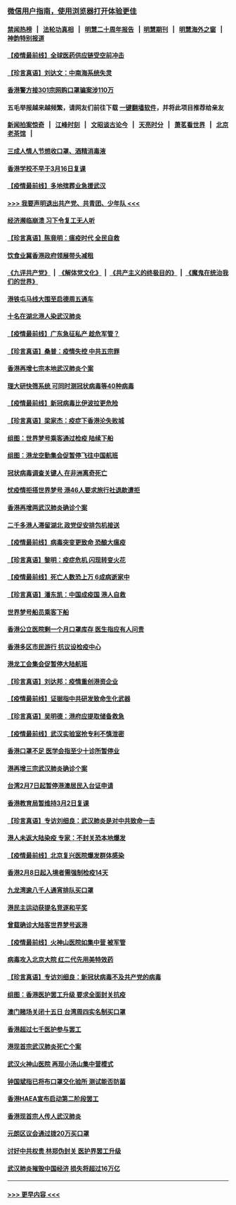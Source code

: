 ### [微信用户指南，使用浏览器打开体验更佳](https://github.com/gfw-breaker/banned-news1/blob/master/indexes/wechat-guide.md?t=0)
#### [禁闻热榜](热点新闻.md?t=0)  &nbsp;&nbsp;|&nbsp;&nbsp; [法轮功真相](https://github.com/gfw-breaker/truth/blob/master/README.md?t=0) &nbsp;&nbsp;|&nbsp;&nbsp; [明慧二十周年报告](https://github.com/gfw-breaker/mh-reports/blob/master/README.md?t=0) &nbsp;&nbsp;|&nbsp;&nbsp;[明慧期刊](https://github.com/gfw-breaker/mh-qikan) &nbsp;&nbsp;|&nbsp;&nbsp; [明慧海外之窗](https://github.com/gfw-breaker/mh-news/blob/master/README.md?t=0) &nbsp;&nbsp;|&nbsp;&nbsp; [神韵特别报道](https://github.com/gfw-breaker/mh-news/blob/master/shenyun.md?t=0)
#### [【疫情最前线】全球医药供应链受空前冲击](../pages/nsc415/n11869614.md?t=02152202) 
#### [【珍言真语】刘达文：中南海系统失灵](../pages/nsc415/n11869465.md?t=02152202) 
#### [香港警方接301宗网购口罩骗案涉110万](../pages/nsc415/n11867572.md?t=02152202) 
#### 五毛举报越来越频繁，请网友们前往下载 [一键翻墙软件](https://github.com/gfw-breaker/ssr-accounts)，并将此项目推荐给亲友
#### [新闻拍案惊奇](https://github.com/gfw-breaker/banned-news1/blob/master/pages/link4.md) &nbsp;&nbsp;|&nbsp;&nbsp; [江峰时刻](https://github.com/gfw-breaker/banned-news1/blob/master/pages/link4.md) &nbsp;&nbsp;|&nbsp;&nbsp; [文昭谈古论今](https://github.com/gfw-breaker/banned-news1/blob/master/pages/link4.md) &nbsp;&nbsp;|&nbsp;&nbsp; [天亮时分](https://github.com/gfw-breaker/banned-news1/blob/master/pages/link4.md) &nbsp;&nbsp;|&nbsp;&nbsp; [萧茗看世界](https://github.com/gfw-breaker/banned-news1/blob/master/pages/link4.md) &nbsp;&nbsp;|&nbsp;&nbsp; [北京老茶馆](https://github.com/gfw-breaker/banned-news1/blob/master/pages/link4.md) &nbsp;&nbsp;|&nbsp;&nbsp; 
#### [三成人情人节想收口罩、酒精消毒液](../pages/nsc415/n11867523.md?t=02152202) 
#### [香港学校不早于3月16日复课](../pages/nsc415/n11867498.md?t=02152202) 
#### [【疫情最前线】多地殡葬业急援武汉](../pages/nsc415/n11866914.md?t=02152202) 
#### [>>> 我要声明退出共产党、共青团、少年队 <<<](https://github.com/begood0513/goodnews/blob/master/quit/letter.md) 
#### [经济濒临崩溃 习下令复工无人听](../pages/nsc415/n11867269.md?t=02152202) 
#### [【珍言真语】陈竟明：瘟疫时代 全民自救](../pages/nsc415/n11866765.md?t=02152202) 
#### [饮食业冀香港政府领展带头减租](../pages/nsc415/n11864876.md?t=02152202) 
#### [《九评共产党》](https://github.com/begood0513/9ping.md/blob/master/README.md) &nbsp;|&nbsp; [《解体党文化》](../../../../jtdwh.md/blob/master/README.md)  &nbsp;|&nbsp; [《共产主义的终极目的》](../../../../gczydzjmd.md/blob/master/README.md) &nbsp;|&nbsp; [《魔鬼在统治我们的世界》](../../../../mgztzwmdsj.md/blob/master/README.md) 
#### [港铁屯马线大围至启德周五通车](../pages/nsc415/n11864842.md?t=02152202) 
#### [十名在湖北港人染武汉肺炎](../pages/nsc415/n11864807.md?t=02152202) 
#### [【疫情最前线】广东急征私产 趁危军管？](../pages/nsc415/n11864205.md?t=02152202) 
#### [【珍言真语】桑普：疫情失控 中共五宗罪](../pages/nsc415/n11864157.md?t=02152202) 
#### [香港再增七宗本地武汉肺炎个案](../pages/nsc415/n11862405.md?t=02152202) 
#### [理大研快筛系统 可同时测冠状病毒等40种病毒](../pages/nsc415/n11862376.md?t=02152202) 
#### [【疫情最前线】新冠病毒比伊波拉更危险](../pages/nsc415/n11862199.md?t=02152202) 
#### [【珍言真语】梁家杰：疫症下香港沦失败城](../pages/nsc415/n11861588.md?t=02152202) 
#### [组图：世界梦号乘客通过检疫 陆续下船](../pages/nsc415/n11858302.md?t=02152202) 
#### [组图：港龙空勤集会促暂停飞往中国航班](../pages/nsc415/n11858190.md?t=02152202) 
#### [冠状病毒调查关键人 在非洲离奇死亡](../pages/nsc415/n11859798.md?t=02152202) 
#### [忧疫情拒搭世界梦号 港46人要求旅行社退款遭拒](../pages/nsc415/n11859849.md?t=02152202) 
#### [香港再增两武汉肺炎确诊个案](../pages/nsc415/n11859833.md?t=02152202) 
#### [二千多港人滞留湖北 政党促安排包机接送](../pages/nsc415/n11859831.md?t=02152202) 
#### [【疫情最前线】病毒突变更致命 恐酿大瘟疫](../pages/nsc415/n11859604.md?t=02152202) 
#### [【珍言真语】黎明：疫症危机 闪现转变火花](../pages/nsc415/n11859199.md?t=02152202) 
#### [【疫情最前线】死亡人数恐上万 6成病逝家中](../pages/nsc415/n11856687.md?t=02152202) 
#### [【珍言真语】潘东凯：中国成疫国 港人自救](../pages/nsc415/n11856962.md?t=02152202) 
#### [世界梦号船员乘客下船](../pages/nsc415/n11856883.md?t=02152202) 
#### [香港公立医院剩一个月口罩库存 医生指应有人问责](../pages/nsc415/n11856875.md?t=02152202) 
#### [香港多区市民游行 抗议设检疫中心](../pages/nsc415/n11856866.md?t=02152202) 
#### [港龙工会集会促暂停大陆航班](../pages/nsc415/n11856840.md?t=02152202) 
#### [【珍言真语】刘达邦：疫情重创港资企业](../pages/nsc415/n11854274.md?t=02152202) 
#### [【疫情最前线】证据指中共研发致命生化武器](../pages/nsc415/n11853087.md?t=02152202) 
#### [【珍言真语】吴明德：港府应提取储备救急](../pages/nsc415/n11852734.md?t=02152202) 
#### [【疫情最前线】武汉实验室抢专利不慎泄密](../pages/nsc415/n11850310.md?t=02152202) 
#### [香港口罩不足 医学会指至少十诊所暂停业](../pages/nsc415/n11850301.md?t=02152202) 
#### [港再增三宗武汉肺炎确诊个案](../pages/nsc415/n11850328.md?t=02152202) 
#### [台湾2月7日起暂停港澳居民入台证申请](../pages/nsc415/n11850304.md?t=02152202) 
#### [香港教育局暂维持3月2日复课](../pages/nsc415/n11850260.md?t=02152202) 
#### [【珍言真语】专访刘细良：武汉肺炎是对中共致命一击](../pages/nsc415/n11849934.md?t=02152202) 
#### [港人未返大陆染疫 专家：不封关恐本地爆发](../pages/nsc415/n11848021.md?t=02152202) 
#### [【疫情最前线】北京复兴医院爆发群体感染](../pages/nsc415/n11847626.md?t=02152202) 
#### [香港2月8日起入境者需强制检疫14天](../pages/nsc415/n11847658.md?t=02152202) 
#### [九龙湾逾八千人通宵排队买口罩](../pages/nsc415/n11847647.md?t=02152202) 
#### [港民主运动获提名竞逐和平奖](../pages/nsc415/n11847633.md?t=02152202) 
#### [曾载确诊大陆客世界梦号返港](../pages/nsc415/n11847608.md?t=02152202) 
#### [【疫情最前线】火神山医院如集中营 被军管](../pages/nsc415/n11847524.md?t=02152202) 
#### [病毒攻入北京大院 红二代先用美特效药](../pages/nsc415/n11847427.md?t=02152202) 
#### [【珍言真语】专访刘细良：新冠状病毒不及共产党的病毒](../pages/nsc415/n11847164.md?t=02152202) 
#### [组图：香港医护罢工升级 要求全面封关抗疫](../pages/nsc415/n11844107.md?t=02152202) 
#### [澳门赌场关闭十五日 台湾周四实名制买口罩](../pages/nsc415/n11845083.md?t=02152202) 
#### [香港超过七千医护参与罢工](../pages/nsc415/n11845051.md?t=02152202) 
#### [港现首宗武汉肺炎死亡个案](../pages/nsc415/n11844998.md?t=02152202) 
#### [武汉火神山医院 再现小汤山集中营模式](../pages/nsc415/n11844763.md?t=02152202) 
#### [钟国斌指已将布口罩交化验所 测试能否防菌](../pages/nsc415/n11842783.md?t=02152202) 
#### [香港HAEA宣布启动第二阶段罢工](../pages/nsc415/n11842723.md?t=02152202) 
#### [香港现首宗人传人武汉肺炎](../pages/nsc415/n11842766.md?t=02152202) 
#### [元朗区议会通过拨20万买口罩](../pages/nsc415/n11842754.md?t=02152202) 
#### [讨好中共权贵 林郑伪封关 医护界罢工升级](../pages/nsc415/n11842359.md?t=02152202) 
#### [武汉肺炎摧毁中国经济 损失将超过16万亿](../pages/nsc415/n11839723.md?t=02152202) 

----
#### [ >>> 更早内容 <<< ](../indexes/nsc415-earlier.md)
